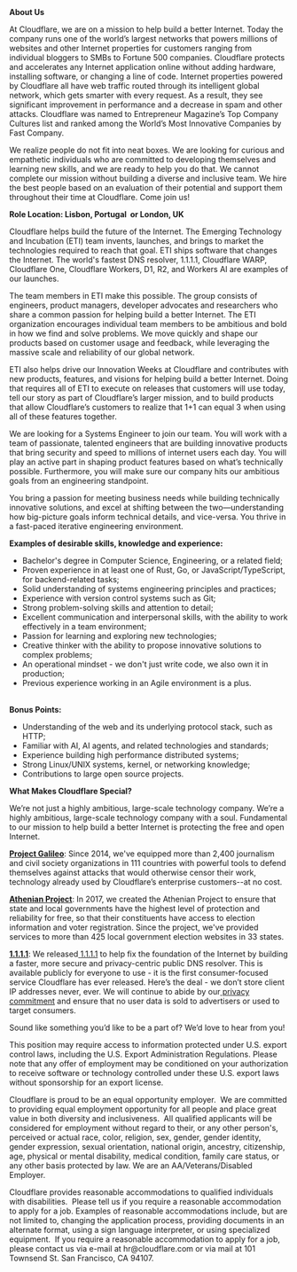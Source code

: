 <div class="content-intro">
	<div><strong>About Us</strong></div>
	<div>
		<p>At Cloudflare, we are on a mission to help build a better Internet. Today the company runs one of the world’s largest networks that powers millions of websites and other Internet properties for customers ranging from individual bloggers to SMBs to Fortune 500 companies. Cloudflare protects and accelerates any Internet application online without adding hardware, installing software, or changing a line of code. Internet properties powered by Cloudflare all have web traffic routed through its intelligent global network, which gets smarter with every request. As a result, they see significant improvement in performance and a decrease in spam and other attacks. Cloudflare was named to Entrepreneur Magazine’s Top Company Cultures list and ranked among the World’s Most Innovative Companies by Fast Company.&nbsp;</p>
		<p><span style="font-weight: 400;">We realize people do not fit into neat boxes. We are looking for curious and empathetic individuals who are committed to developing themselves and learning new skills, and we are ready to help you do that. We cannot complete our mission without building a diverse and inclusive team. We hire the best people based on an evaluation of their potential and support them throughout their time at Cloudflare. Come join us!&nbsp;</span></p>
	</div>
</div>
<p><strong>Role Location: Lisbon, Portugal&nbsp; or London, UK</strong></p>
<p>Cloudflare helps build the future of the Internet. The Emerging Technology and Incubation (ETI) team invents, launches, and brings to market the technologies required to reach that goal. ETI ships software that changes the Internet. The world's fastest DNS resolver, 1.1.1.1, Cloudflare WARP, Cloudflare One, Cloudflare Workers, D1, R2, and Workers AI are examples of our launches.</p>
<p>The team members in ETI make this possible. The group consists of engineers, product managers, developer advocates and researchers who share a common passion for helping build a better Internet. The ETI organization encourages individual team members to be ambitious and bold in how we find and solve problems. We move quickly and shape our products based on customer usage and feedback, while leveraging the massive scale and reliability of our global network.</p>
<p>ETI also helps drive our Innovation Weeks at Cloudflare and contributes with new products, features, and visions for helping build a better Internet. Doing that requires all of ETI to execute on releases that customers will use today, tell our story as part of Cloudflare’s larger mission, and to build products that allow Cloudflare’s customers to realize that 1+1 can equal 3 when using all of these features together.</p>
<p>We are looking for a Systems Engineer to join our team. You will work with a team of passionate, talented engineers that are building innovative products that bring security and speed to millions of internet users each day. You will play an active part in shaping product features based on what’s technically possible. Furthermore, you will make sure our company hits our ambitious goals from an engineering standpoint.</p>
<p>You bring a passion for meeting business needs while building technically innovative solutions, and excel at shifting between the two—understanding how big-picture goals inform technical details, and vice-versa. You thrive in a fast-paced iterative engineering environment.</p>
<p><strong>Examples of desirable skills, knowledge and experience:</strong></p>
<ul>
	<li>Bachelor's degree in Computer Science, Engineering, or a related field;</li>
	<li>Proven experience in at least one of Rust, Go, or JavaScript/TypeScript, for backend-related tasks;</li>
	<li>Solid understanding of systems engineering principles and practices;</li>
	<li>Experience with version control systems such as Git;</li>
	<li>Strong problem-solving skills and attention to detail;</li>
	<li>Excellent communication and interpersonal skills, with the ability to work effectively in a team environment;</li>
	<li>Passion for learning and exploring new technologies;</li>
	<li>Creative thinker with the ability to propose innovative solutions to complex problems;</li>
	<li>An operational mindset - we don't just write code, we also own it in production;</li>
	<li>Previous experience working in an Agile environment is a plus.<br><br></li>
</ul>
<p><strong>Bonus Points:</strong></p>
<ul>
	<li>Understanding of the web and its underlying protocol stack, such as HTTP;</li>
	<li>Familiar with AI, AI agents, and related technologies and standards;</li>
	<li>Experience building high performance distributed systems;</li>
	<li>Strong Linux/UNIX systems, kernel, or networking knowledge;</li>
	<li>Contributions to large open source projects.</li>
</ul>
<div class="content-conclusion">
	<p><strong>What Makes Cloudflare Special?</strong></p>
	<p><span style="font-weight: 400;">We’re not just a highly ambitious, large-scale technology company. We’re a highly ambitious, large-scale technology company with a soul. Fundamental to our mission to help build a better Internet is protecting the free and open Internet.</span></p>
	<p><a href="https://blog.cloudflare.com/protecting-free-expression-online/"><strong>Project Galileo</strong></a><span style="font-weight: 400;">: Since 2014, we've equipped more than 2,400 journalism and civil society organizations in 111 countries with powerful tools to defend themselves against attacks that would otherwise censor their work, technology already used by Cloudflare’s enterprise customers--at no cost.</span></p>
	<p><strong><a href="https://www.cloudflare.com/athenian/">Athenian Project</a></strong><span style="font-weight: 400;">: In 2017, we created the Athenian Project to ensure that state and local governments have the highest level of protection and reliability for free, so that their constituents have access to election information and voter registration. Since the project, we've provided services to more than 425 local government election websites in 33 states.</span></p>
	<p><a href="https://1.1.1.1/"><strong>1.1.1.1</strong></a><span style="font-weight: 400;">: We released</span><a href="https://1.1.1.1/"> <span style="font-weight: 400;">1.1.1.1</span></a><span style="font-weight: 400;"> to help fix the foundation of the Internet by building a faster, more secure and privacy-centric public DNS resolver. This is available publicly for everyone to use - it is the first consumer-focused service Cloudflare has ever released. Here’s the deal - we don’t store client IP addresses never, ever. We will continue to abide by our</span><a href="https://developers.cloudflare.com/1.1.1.1/privacy/public-dns-resolver"> privacy commitment</a><span style="font-weight: 400;"> and ensure that no user data is sold to advertisers or used to target consumers.</span></p>
	<p><span style="font-weight: 400;">Sound like something you’d like to be a part of? We’d love to hear from you!</span></p>
	<p><span style="font-weight: 400;">This position may require access to information protected under U.S. export control laws, including the U.S. Export Administration Regulations. Please note that any offer of employment may be conditioned on your authorization to receive software or technology controlled under these U.S. export laws without sponsorship for an export license.</span></p>
	<p><span style="font-weight: 400;">Cloudflare is proud to be an equal opportunity employer. &nbsp;We are committed to providing equal employment opportunity for all people and place great value in both diversity and inclusiveness. &nbsp;All qualified applicants will be considered for employment without regard to their, or any other person's, perceived or actual</span> <span style="font-weight: 400;">race, color, religion, sex, gender, gender identity, gender expression, sexual orientation, national origin, ancestry, citizenship, age, physical or mental disability, medical condition, family care status, or any other basis protected by law. </span><span style="font-weight: 400;">We are an AA/Veterans/Disabled Employer.</span></p>
	<p><span style="font-weight: 400;">Cloudflare provides reasonable accommodations to qualified individuals with disabilities. &nbsp;Please tell us if you require a reasonable accommodation to apply for a job. Examples of reasonable accommodations include, but are not limited to, changing the application process, providing documents in an alternate format, using a sign language interpreter, or using specialized equipment. &nbsp;If you require a reasonable accommodation to apply for a job, please contact us via e-mail at </span><span style="font-weight: 400;">hr@cloudflare.com</span><span style="font-weight: 400;"> or via mail at 101 Townsend St. San Francisco, CA 94107.</span></p>
</div>